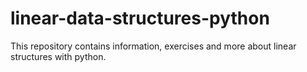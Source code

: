 # linear-data-structures-python
This repository contains information, exercises and more about linear structures with python.
